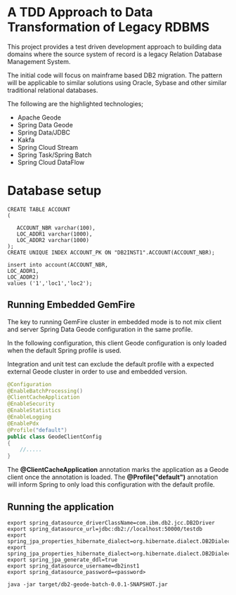 
# A TDD Approach to Data Transformation of Legacy RDBMS

This project provides a test driven development approach to building
data domains where the source system of record is a legacy Relation Database
Management System.

The initial code will focus on mainframe based DB2 migration.
The pattern will be applicable to similar solutions using 
Oracle, Sybase and other similar traditional relational databases.

The following are the highlighted technologies;

- Apache Geode
- Spring Data Geode
- Spring Data/JDBC
- Kakfa
- Spring Cloud Stream
- Spring Task/Spring Batch
- Spring Cloud DataFlow

# Database setup

```postgres-sql
CREATE TABLE ACCOUNT
(

   ACCOUNT_NBR varchar(100),
   LOC_ADDR1 varchar(1000),
   LOC_ADDR2 varchar(1000)
);
CREATE UNIQUE INDEX ACCOUNT_PK ON "DB2INST1".ACCOUNT(ACCOUNT_NBR);

insert into account(ACCOUNT_NBR,
LOC_ADDR1,
LOC_ADDR2)
values ('1','loc1','loc2');
```


## Running Embedded GemFire

The key to running GemFire cluster in embedded mode is to not mix client and server 
Spring Data Geode configuration in the same profile.
  
In the following configuration, this client Geode configuration is only loaded when the 
default Spring profile is used.
  
Integration and unit test can exclude the default profile with 
a expected external Geode cluster in order to use and embedded version.
   
```java
@Configuration
@EnableBatchProcessing()
@ClientCacheApplication
@EnableSecurity
@EnableStatistics
@EnableLogging
@EnablePdx
@Profile("default")
public class GeodeClientConfig
{
    //.....
}
   ```

The **@ClientCacheApplication** annotation marks the application as a Geode client once the annotation is loaded.
The **@Profile("default")** annotation will inform Spring to only load this configuration with the default
profile.



## Running the application

```shell script
export spring_datasource_driverClassName=com.ibm.db2.jcc.DB2Driver
export spring_datasource_url=jdbc:db2://localhost:50000/testdb
export spring_jpa_properties_hibernate_dialect=org.hibernate.dialect.DB2Dialect 
export spring_jpa_properties_hibernate_dialect=org.hibernate.dialect.DB2Dialect 
export spring_jpa_generate_ddl=true
export spring_datasource_username=db2inst1
export spring_datasource_password=<password>

```

    java -jar target/db2-geode-batch-0.0.1-SNAPSHOT.jar
